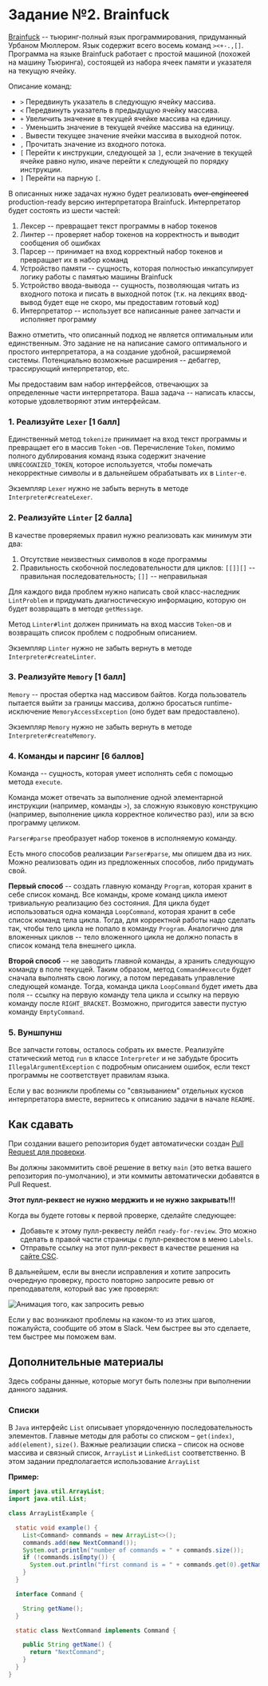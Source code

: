 # Задание №2. Brainfuck

[Brainfuck](https://en.wikipedia.org/wiki/Brainfuck) -- тьюринг-полный язык программирования,
придуманный Урбаном Мюллером. Язык содержит всего восемь команд `><+-.,[]`. Программа на языке
Brainfuck работает с простой машиной
(похожей на машину Тьюринга), состоящей из набора ячеек памяти и указателя на текущую ячейку.

Описание команд:

* `>` Передвинуть указатель в следующую ячейку массива.
* `<` Передвинуть указатель в предыдущую ячейку массива.
* `+` Увеличить значение в текущей ячейке массива на единицу.
* `-` Уменьшить значение в текущей ячейке массива на единицу.
* `.` Вывести текущее значение ячейки массива в выходной поток.
* `,` Прочитать значение из входного потока.
* `[` Перейти к инструкции, следующей за `]`, если значение в текущей ячейке равно нулю, иначе
  перейти к следующей по порядку инструкции.
* `]` Перейти на парную `[`.

В описанных ниже задачах нужно будет реализовать ~~over-engineered~~ production-ready версию
интерпретатора Brainfuck. Интерпретатор будет состоять из шести частей:

1) Лексер -- превращает текст программы в набор токенов
2) Линтер -- проверяет набор токенов на корректность и выводит сообщения об ошибках
3) Парсер -- принимает на вход корректный набор токенов и превращает их в набор команд
4) Устройство памяти -- сущность, которая полностью инкапсулирует логику работы с памятью машины
   Brainfuck
5) Устройство ввода-вывода -- сущность, позволяющая читать из входного потока и писать в выходной
   поток
   (т.к. на лекциях ввод-вывод будет еще не скоро, мы предоставим готовый код)
6) Интерпретатор -- использует все написанные ранее запчасти и исполняет программу

Важно отметить, что описанный подход не является оптимальным или единственным. Это задание не на
написание самого оптимального и простого интерпретатора, а на создание удобной, расширяемой системы.
Потенциально возможные расширения -- дебаггер, трассирующий интерпретатор, etc.

Мы предоставим вам набор интерфейсов, отвечающих за определенные части интерпретатора. Ваша задача
-- написать классы, которые удовлетворяют этим интерфейсам.

### 1. Реализуйте `Lexer` [1 балл]

Единственный метод `tokenize` принимает на вход текст программы и превращает его в массив `Token`
-ов. Перечисление `Token`, помимо полного дублирования команд языка содержит значение
`UNRECOGNIZED_TOKEN`, которое используется, чтобы помечать некорректные символы и в дальнейшем
обрабатывать их в
`Linter`-е.

Экземпляр `Lexer` нужно не забыть вернуть в методе `Interpreter#createLexer`.

### 2. Реализуйте `Linter` [2 балла]

В качестве проверяемых правил нужно реализовать как минимум эти два:

1. Отсутствие неизвестных символов в коде программы
2. Правильность скобочной последовательности для циклов: `[[]][]` -- правильная
   последовательность; `[]]` -- неправильная

Для каждого вида проблем нужно написать свой класс-наследник `LintProblem` и придумать
диагностическую информацию, которую он будет возвращать в методе `getMessage`.

Метод `Linter#lint` должен принимать на вход массив `Token`-ов и возвращать список проблем с
подробным описанием.

Экземпляр `Linter` нужно не забыть вернуть в методе `Interpreter#createLinter`.

### 3. Реализуйте `Memory` [1 балл]

`Memory` -- простая обертка над массивом байтов. Когда пользователь пытается выйти за границы
массива, должно бросаться runtime-исключение `MemoryAccessException` (оно будет вам предоставлено).

Экземпляр `Memory` нужно не забыть вернуть в методе `Interpreter#createMemory`.

### 4. Команды и парсинг [6 баллов]

Команда -- сущность, которая умеет исполнять себя с помощью метода `execute`.

Команда может отвечать за выполнение одной элементарной инструкции (например, команды `>`), за
сложную языковую конструкцию (например, выполнение цикла корректное количество раз), или за всю
программу целиком.

`Parser#parse` преобразует набор токенов в исполняемую команду.

Есть много способов реализации `Parser#parse`, мы опишем два из них. Можно реализовать один из
предложенных способов, либо придумать свой.

**Первый способ** -- создать главную команду `Program`, которая хранит в себе список команд. Все
команды, кроме команд цикла имеют тривиальную реализацию без состояния. Для цикла будет
использоваться одна команда `LoopCommand`, которая хранит в себе список команд тела цикла. Тогда,
для корректной работы надо сделать так, чтобы тело цикла не попало в команду `Program`. Аналогично
для вложенных циклов -- тело вложенного цикла не должно попасть в список команд тела внешнего цикла.

**Второй способ** -- не заводить главной команды, а хранить следующую команду в поле текущей. Таким
образом, метод `Command#execute` будет сначала выполнять свою логику, а потом передавать управление
следующей команде. Тогда, команда цикла `LoopCommand` будет иметь два поля -- ссылку на первую
команду тела цикла и ссылку на первую команду после `RIGHT_BRACKET`. Возможно, пригодится завести
пустую команду `EmptyCommand`.

### 5. Вуншпунш

Все запчасти готовы, осталось собрать их вместе. Реализуйте статический метод `run` в
классе `Interpreter` и не забудьте бросить `IllegalArgumentException` с подробным описанием ошибок,
если текст программы не соответствует правилам языка.

Если у вас возникли проблемы со "связыванием" отдельных кусков интерпретатора вместе, вернитесь к
описанию задачи в начале `README`.

## Как сдавать

При создании вашего репозитория будет автоматически создан [Pull Request для проверки](../../pull/1).

Вы должны закоммитить своё решение в ветку `main` (это ветка вашего репозитория по-умолчанию), и эти
коммиты автоматически добавятся в Pull Request.

**Этот пулл-реквест не нужно мерджить и не нужно закрывать!!!**
            
Когда вы будете готовы к первой проверке, сделайте следующее:
- Добавьте к этому пулл-реквесту лейбл `ready-for-review`. Это можно сделать в правой части страницы с пулл-реквестом в меню `Labels`.
- Отправьте ссылку на этот пулл-реквест в качестве решения на [сайте CSC](https://my.compscicenter.ru/).
            
В дальнейшем, если вы внесли исправления и хотите запросить очередную проверку, просто повторно запросите ревью от преподавателя, который вас уже проверял:
            
![Анимация того, как запросить ревью](https://i.stack.imgur.com/H2XaO.gif)

Если у вас возникают проблемы на каком-то из этих шагов, пожалуйста, сообщите об этом в Slack. Чем
быстрее вы это сделаете, тем быстрее мы поможем вам.

## Дополнительные материалы

Здесь собраны данные, которые могут быть полезны при выполнении данного задания.

### Списки

В `Java` интерфейс `List` описывает упорядоченную последовательность элементов. Главные методы для
работы со списком –
`get(index)`, `add(element)`, `size()`. Важные реализации списка – список на основе массива и
связный список,
`ArrayList` и `LinkedList` соответственно. В этом задании предполагается использование `ArrayList`

**Пример:**

```java
import java.util.ArrayList;
import java.util.List;

class ArrayListExample {

  static void example() {
    List<Command> commands = new ArrayList<>();
    commands.add(new NextCommand());
    System.out.println("number of commands = " + commands.size());
    if (!commands.isEmpty()) {
      System.out.println("first command is = " + commands.get(0).getName());
    }
  }

  interface Command {

    String getName();
  }

  static class NextCommand implements Command {

    public String getName() {
      return "NextCommand";
    }
  }
}
```
